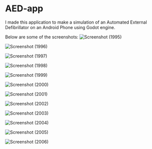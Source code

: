 # AED-app
I made this application to make a simulation of an Automated External Defibrillator on an Android Phone using Godot engine.

Below are some of the screenshots:
![Screenshot (1995)](https://github.com/adityag795/AED-app/assets/16107572/d239e8f0-12e4-4693-a5e4-94716fc3006c)



![Screenshot (1996)](https://github.com/adityag795/AED-app/assets/16107572/6e5c320e-5f50-43f2-9e1f-f243be7a50b9)



![Screenshot (1997)](https://github.com/adityag795/AED-app/assets/16107572/ddc0e28f-d84b-49be-a9f8-79389c9f948b)



![Screenshot (1998)](https://github.com/adityag795/AED-app/assets/16107572/8dabf10c-f160-43b9-824e-bf2d1f4eb814)



![Screenshot (1999)](https://github.com/adityag795/AED-app/assets/16107572/39b11279-8f89-4e43-bf81-29b2418cdea5)



![Screenshot (2000)](https://github.com/adityag795/AED-app/assets/16107572/0237ab7c-b94c-4def-a894-227cd2c7b83b)



![Screenshot (2001)](https://github.com/adityag795/AED-app/assets/16107572/49823153-1ab7-4489-9602-cf960a92bc69)



![Screenshot (2002)](https://github.com/adityag795/AED-app/assets/16107572/a07d2587-6cb6-46eb-a75e-bf64b7c36066)



![Screenshot (2003)](https://github.com/adityag795/AED-app/assets/16107572/fa779b96-eee7-4d8b-81ba-42019e07259c)



![Screenshot (2004)](https://github.com/adityag795/AED-app/assets/16107572/bf9ae830-2400-4098-a257-7b95daea69a6)



![Screenshot (2005)](https://github.com/adityag795/AED-app/assets/16107572/ae24dbf8-884c-4117-ae68-c8280d9a8513)



![Screenshot (2006)](https://github.com/adityag795/AED-app/assets/16107572/f93c88da-e60c-4819-8882-9ea56f815e4f)




